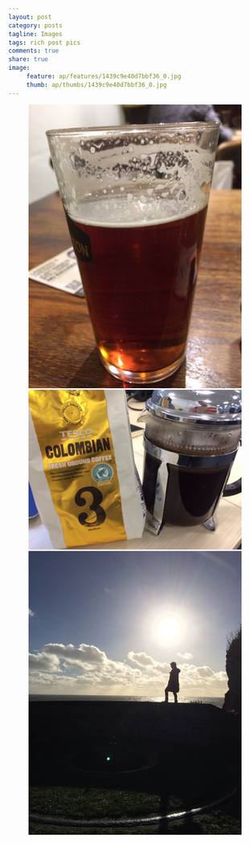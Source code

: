 ```yaml
---
layout: post
category: posts
tagline: Images
tags: rich post pics
comments: true
share: true
image: 
     feature: ap/features/1439c9e40d7bbf36_0.jpg
     thumb: ap/thumbs/1439c9e40d7bbf36_0.jpg
---
```


<figure class="third">
<a href = "/images/ap/standard/1439c9e40d7bbf36_0.jpg">
<img src="/images/ap/standard/1439c9e40d7bbf36_0.jpg">
</a><a href = "/images/ap/standard/1439c9e40d7bbf36_1.jpg">
<img src="/images/ap/standard/1439c9e40d7bbf36_1.jpg">
</a><a href = "/images/ap/standard/1439c9e40d7bbf36_2.jpg">
<img src="/images/ap/standard/1439c9e40d7bbf36_2.jpg">
</a></figure>
